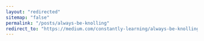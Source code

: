 ```yaml
---
layout: "redirected"
sitemap: "false"
permalink: "/posts/always-be-knolling"
redirect_to: "https://medium.com/constantly-learning/always-be-knolling-51b66efc0f6d"
---
```


